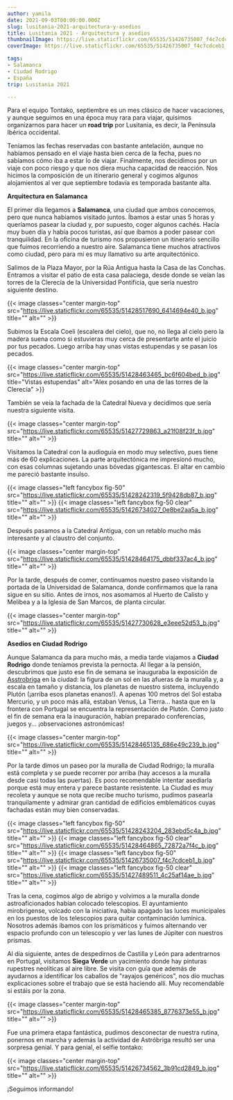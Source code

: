 ```yaml
---
author: yamila
date: 2021-09-03T00:00:00.000Z
slug: lusitania-2021-arquitectura-y-asedios
title: Lusitania 2021 - Arquitectura y asedios
thumbnailImage: https://live.staticflickr.com/65535/51426735007_f4c7cdceb1_z.jpg
coverImage: https://live.staticflickr.com/65535/51426735007_f4c7cdceb1_b.jpg

tags:
- Salamanca
- Ciudad Rodrigo
- España
trip: Lusitania 2021

---
```


Para el equipo Tontako, septiembre es un mes clásico de hacer vacaciones, y aunque seguimos en una época muy rara para viajar, quisimos organizarnos para hacer un **road trip** por Lusitania, es decir, la Península Ibérica occidental.

<!--more-->

Teníamos las fechas reservadas con bastante antelación, aunque no habíamos pensado en el viaje hasta bien cerca de la fecha, pues no sabíamos cómo iba a estar lo de viajar. Finalmente, nos decidimos por un viaje con poco riesgo y que nos diera mucha capacidad de reacción. Nos hicimos la composición de un itinerario general y cogimos algunos alojamientos al ver que septiembre todavía es temporada bastante alta.

**Arquitectura en Salamanca**

El primer día llegamos a **Salamanca**, una ciudad que ambos conocemos, pero que nunca habíamos visitado juntos. Íbamos a estar unas 5 horas y queríamos pasear la ciudad y, por supuesto, coger algunos cachés. Hacía muy buen día y había pocos turistas, así que íbamos a poder pasear con tranquilidad. En la oficina de turismo nos propusieron un itinerario sencillo que fuimos recorriendo a nuestro aire. Salamanca tiene muchos atractivos como ciudad, pero para mí es muy llamativo su arte arquitectónico.

Salimos de la Plaza Mayor, por la Rúa Antigua hasta la Casa de las Conchas. Entramos a visitar el patio de esta casa palaciega, desde donde se veían las torres de la Clerecía de la Universidad Pontificia, que sería nuestro siguiente destino.

{{< image classes="center margin-top" src="https://live.staticflickr.com/65535/51428517690_6414694e40_b.jpg" title="" alt="" >}}

Subimos la Escala Coeli (escalera del cielo), que no, no llega al cielo pero la madera suena como si estuvieras muy cerca de presentarte ante el juicio por tus pecados. Luego arriba hay unas vistas estupendas y se pasan los pecados.

{{< image classes="center margin-top" src="https://live.staticflickr.com/65535/51428463465_bc6f604bed_b.jpg" title="Vistas estupendas" alt="Alex posando en una de las torres de la Clerecía" >}}

También se veía la fachada de la Catedral Nueva y decidimos que sería nuestra siguiente visita.

{{< image classes="center margin-top" src="https://live.staticflickr.com/65535/51427729863_a21f08f23f_b.jpg" title="" alt="" >}}

Visitamos la Catedral con la audioguía en modo muy selectivo, pues tiene más de 60 explicaciones. La parte arquitectónica me impresionó mucho, con esas columnas sujetando unas bóvedas gigantescas. El altar en cambio me pareció bastante insulso.

{{< image classes="left fancybox fig-50" src="https://live.staticflickr.com/65535/51428242319_5f9428db87_b.jpg" title="" alt="" >}}
{{< image classes="left fancybox fig-50 clear" src="https://live.staticflickr.com/65535/51426734027_0e8be2aa5a_b.jpg" title="" alt="" >}}

Después pasamos a la Catedral Antigua, con un retablo mucho más interesante y al claustro del conjunto.

{{< image classes="center margin-top" src="https://live.staticflickr.com/65535/51428464175_dbbf337ac4_b.jpg" title="" alt="" >}}

Por la tarde, después de comer, continuamos nuestro paseo visitando la portada de la Universidad de Salamanca, donde confirmamos que la rana sigue en su sitio. Antes de irnos, nos asomamos al Huerto de Calisto y Melibea y a la Iglesia de San Marcos, de planta circular.

{{< image classes="center margin-top" src="https://live.staticflickr.com/65535/51427730628_e3eee52d53_b.jpg" title="" alt="" >}}

**Asedios en Ciudad Rodrigo**

Aunque Salamanca da para mucho más, a media tarde viajamos a **Ciudad Rodrigo** donde teníamos prevista la pernocta. Al llegar a la pensión, descubrimos que justo ese fin de semana se inauguraba la exposición de <a href="https://astrobriga.es" target="_new">Asstrobriga</a> en la ciudad: la figura de un sol en las afueras de la muralla y, a escala en tamaño y distancia, los planetas de nuestro sistema, incluyendo Plutón (¡arriba esos planetas enanos!). A apenas 100 metros del Sol estaba Mercurio, y un poco más allá, estaban Venus, La Tierra... hasta que en la frontera con Portugal se encuentra la representación de Plutón. Como justo el fin de semana era la inauguración, habían preparado conferencias, juegos y... ¡observaciones astronómicas!

{{< image classes="center margin-top" src="https://live.staticflickr.com/65535/51428465135_686e49c239_b.jpg" title="" alt="" >}}

Por la tarde dimos un paseo por la muralla de Ciudad Rodrigo; la muralla está completa y se puede recorrer por arriba (hay accesos a la muralla desde casi todas las puertas). Es poco recomendable intentar asediarla porque está muy entera y parece bastante resistente. La Ciudad es muy recoleta y aunque se nota que recibe mucho turismo, pudimos pasearla tranquilamente y admirar gran cantidad de edificios emblemáticos cuyas fachadas están muy bien conservadas.

{{< image classes="left fancybox fig-50" src="https://live.staticflickr.com/65535/51428243204_283ebd5c4a_b.jpg" title="" alt="" >}}
{{< image classes="left fancybox fig-50 clear" src="https://live.staticflickr.com/65535/51428464865_72872a7f4c_b.jpg" title="" alt="" >}}
{{< image classes="left fancybox fig-50" src="https://live.staticflickr.com/65535/51426735007_f4c7cdceb1_b.jpg" title="" alt="" >}}
{{< image classes="left fancybox fig-50 clear" src="https://live.staticflickr.com/65535/51427489511_4c25af14ae_b.jpg" title="" alt="" >}}

Tras la cena, cogimos algo de abrigo y volvimos a la muralla donde astroaficionados habían colocado telescopios. El ayuntamiento mirobrigense, volcado con la iniciativa, había apagado las luces municipales en los puestos de los telescopios para quitar contaminación lumínica. Nosotros además íbamos con los prismáticos y fuimos alternando ver espacio profundo con un telescopio y ver las lunes de Júpiter con nuestros prismas.

Al día siguiente, antes de despedirnos de Castilla y León para adentrarnos en Portugal, visitamos **Siega Verde** un yacimiento donde hay pinturas rupestres neolíticas al aire libre. Se visita con guía que además de ayudarnos a identificar los caballos de "rayajos genéricos", nos dio muchas explicaciones sobre el trabajo que se está haciendo allí. Muy recomendable si estáis por la zona.

{{< image classes="center margin-top" src="https://live.staticflickr.com/65535/51428465385_8776373e55_b.jpg" title="" alt="" >}}

Fue una primera etapa fantástica, pudimos desconectar de nuestra rutina, ponernos en marcha y además la actividad de Astróbriga resultó ser una sorpresa genial. Y para genial, el selfie tontako:

{{< image classes="center margin-top" src="https://live.staticflickr.com/65535/51426734562_3b91cd2849_b.jpg" title="" alt="" >}}

¡Seguimos informando!
